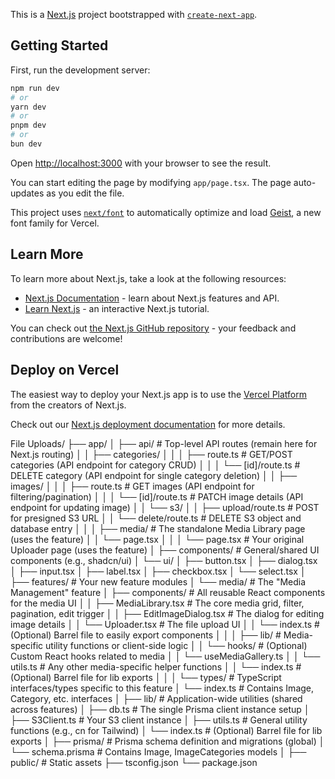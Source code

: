 This is a [Next.js](https://nextjs.org) project bootstrapped with [`create-next-app`](https://nextjs.org/docs/app/api-reference/cli/create-next-app).

## Getting Started

First, run the development server:

```bash
npm run dev
# or
yarn dev
# or
pnpm dev
# or
bun dev
```

Open [http://localhost:3000](http://localhost:3000) with your browser to see the result.

You can start editing the page by modifying `app/page.tsx`. The page auto-updates as you edit the file.

This project uses [`next/font`](https://nextjs.org/docs/app/building-your-application/optimizing/fonts) to automatically optimize and load [Geist](https://vercel.com/font), a new font family for Vercel.

## Learn More

To learn more about Next.js, take a look at the following resources:

- [Next.js Documentation](https://nextjs.org/docs) - learn about Next.js features and API.
- [Learn Next.js](https://nextjs.org/learn) - an interactive Next.js tutorial.

You can check out [the Next.js GitHub repository](https://github.com/vercel/next.js) - your feedback and contributions are welcome!

## Deploy on Vercel

The easiest way to deploy your Next.js app is to use the [Vercel Platform](https://vercel.com/new?utm_medium=default-template&filter=next.js&utm_source=create-next-app&utm_campaign=create-next-app-readme) from the creators of Next.js.

Check out our [Next.js deployment documentation](https://nextjs.org/docs/app/building-your-application/deploying) for more details.

File Uploads/
├── app/
│ ├── api/ # Top-level API routes (remain here for Next.js routing)
│ │ ├── categories/
│ │ │ ├── route.ts # GET/POST categories (API endpoint for category CRUD)
│ │ │ └── [id]/route.ts # DELETE category (API endpoint for single category deletion)
│ │ ├── images/
│ │ │ ├── route.ts # GET images (API endpoint for filtering/pagination)
│ │ │ └── [id]/route.ts # PATCH image details (API endpoint for updating image)
│ │ └── s3/
│ │ ├── upload/route.ts # POST for presigned S3 URL
│ │ └── delete/route.ts # DELETE S3 object and database entry
│ │
│ ├── media/ # The standalone Media Library page (uses the feature)
│ │ └── page.tsx
│ │
│ └── page.tsx # Your original Uploader page (uses the feature)
│
├── components/ # General/shared UI components (e.g., shadcn/ui)
│ └── ui/
│ ├── button.tsx
│ ├── dialog.tsx
│ ├── input.tsx
│ ├── label.tsx
│ ├── checkbox.tsx
│ └── select.tsx
│
├── features/ # Your new feature modules
│ └── media/ # The "Media Management" feature
│ ├── components/ # All reusable React components for the media UI
│ │ ├── MediaLibrary.tsx # The core media grid, filter, pagination, edit trigger
│ │ ├── EditImageDialog.tsx # The dialog for editing image details
│ │ └── Uploader.tsx # The file upload UI
│ │ └── index.ts # (Optional) Barrel file to easily export components
│ │
│ ├── lib/ # Media-specific utility functions or client-side logic
│ │ └── hooks/ # (Optional) Custom React hooks related to media
│ │ └── useMediaGallery.ts
│ │ └── utils.ts # Any other media-specific helper functions
│ │ └── index.ts # (Optional) Barrel file for lib exports
│ │
│ └── types/ # TypeScript interfaces/types specific to this feature
│ └── index.ts # Contains Image, Category, etc. interfaces
│
├── lib/ # Application-wide utilities (shared across features)
│ ├── db.ts # The single Prisma client instance setup
│ ├── S3Client.ts # Your S3 client instance
│ ├── utils.ts # General utility functions (e.g., cn for Tailwind)
│ └── index.ts # (Optional) Barrel file for lib exports
│
├── prisma/ # Prisma schema definition and migrations (global)
│ └── schema.prisma # Contains Image, ImageCategories models
│
├── public/ # Static assets
├── tsconfig.json
└── package.json
